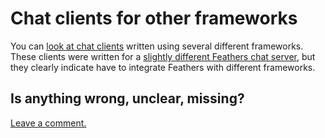 # Chat clients for other frameworks

You can [look at chat clients](https://docs.feathersjs.com/getting-started/frontend.html)
written using several different frameworks.
These clients were written for a
[slightly different Feathers chat server](https://docs.feathersjs.com/getting-started/readme.html),
but they clearly indicate have to integrate Feathers with different frameworks.

## Is anything wrong, unclear, missing?
[Leave a comment.](https://github.com/eddyystop/feathers-an-introduction/issues/new?title=Comment:Chat-Client-Other-clients&body=Comment:Chat-Client-Other-clients)
